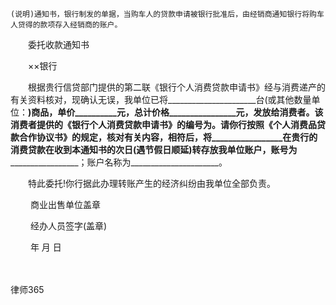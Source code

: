 
    (说明)通知书，银行制发的单据，当购车人的贷款申请被银行批准后，由经销商通知银行将购车人贷得的款项存入经销商的账户。
 
 　　委托收款通知书
 
 　　××银行
 
 　　根据贵行信贷部门提供的第二联《银行个人消费贷款申请书》经与消费递产的有关资料核对，现确认无误，我单位已将______________________台(或其他数量单位：______)__________________商品，单价__________元，总计价格________________元，发放给消费者。该消费者提供的《银行个人消费贷款申请书》的编号为________________。请你行按照《个人消费品贷款合作协议书》的规定，核对有关内容，相符后，将_________________在贵行的消费贷款在收到本通知书的次日(遇节假日顺延)转存放我单位账户，账号为_________________________；账户名称为______________________。
 
 　　特此委托!你行据此办理转账产生的经济纠纷由我单位全部负责。
 
 　　 商业出售单位盖章
 
 　　 经办人员签字(盖章)
 
 　　 年 月 日  
 
 　




 
律师365






 


 

 
 
 
 
 
  


  
 

  


  


  
 
 
 
 

